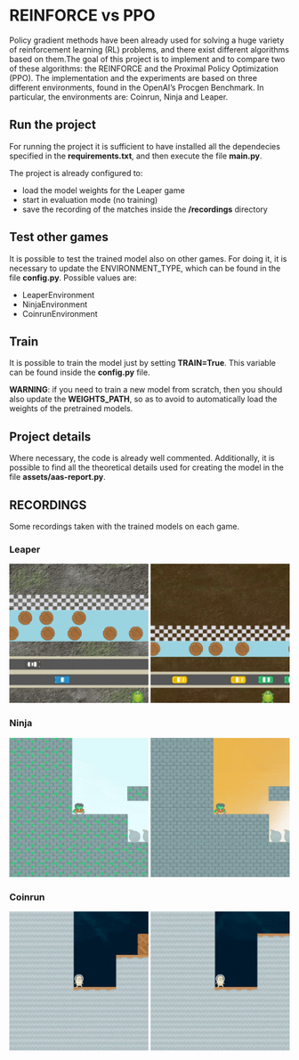 # REINFORCE vs PPO
Policy gradient methods have been already used for solving a huge variety of reinforcement learning (RL) problems, and there exist different algorithms based on them.The goal of this project is to implement and to compare two of these algorithms: the REINFORCE and the Proximal Policy Optimization (PPO).
The implementation and the experiments are based on three different environments, found in the OpenAI’s Procgen Benchmark. In particular, the environments are: Coinrun, Ninja and Leaper.

## Run the project
For running the project it is sufficient to have installed all the dependecies specified in the **requirements.txt**, and then execute the file **main.py**.

The project is already configured to:
* load the model weights for the Leaper game
* start in evaluation mode (no training)
* save the recording of the matches inside the **/recordings** directory

## Test other games
It is possible to test the trained model also on other games. For doing it, it is necessary to update the ENVIRONMENT_TYPE, which can be found in the file **config.py**. Possible values are: 
* LeaperEnvironment
* NinjaEnvironment
* CoinrunEnvironment
 
## Train
It is possible to train the model just by setting **TRAIN=True**. This variable can be found inside the **config.py** file.

**WARNING**: if you need to train a new model from scratch, then you should also update the **WEIGHTS_PATH**, so as to avoid to automatically load the weights of the pretrained models.

## Project details
Where necessary, the code is already well commented. Additionally, it is possible to find all the theoretical details used for creating the model in the file **assets/aas-report.py**.

## RECORDINGS
Some recordings taken with the trained models on each game.

### Leaper
<p float="left">
  <img src="assets/gif/leaper_1.gif" width="250" height="250"/>
  <img src="assets/gif/leaper_2.gif" width="250" height="250"/>
</p>

### Ninja
<p float="left">
  <img src="assets/gif/ninja_1.gif" width="250" height="250"/>
  <img src="assets/gif/ninja_2.gif" width="250" height="250"/>
</p>

### Coinrun
<p float="left">
  <img src="assets/gif/coinrun_1.gif" width="250" height="250"/>
  <img src="assets/gif/coinrun_2.gif" width="250" height="250"/>
</p>
